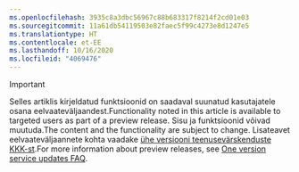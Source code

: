 ```yaml
---
ms.openlocfilehash: 3935c8a3dbc56967c88b683317f8214f2cd01e03
ms.sourcegitcommit: 11a61db54119503e82faec5f99c4273e8d1247e5
ms.translationtype: HT
ms.contentlocale: et-EE
ms.lasthandoff: 10/16/2020
ms.locfileid: "4069476"
---
```

> [!IMPORTANT]
> <span data-ttu-id="d37dc-101">Selles artiklis kirjeldatud funktsioonid on saadaval suunatud kasutajatele osana eelvaateväljaandest.</span><span class="sxs-lookup"><span data-stu-id="d37dc-101">Functionality noted in this article is available to targeted users as part of a preview release.</span></span> <span data-ttu-id="d37dc-102">Sisu ja funktsioonid võivad muutuda.</span><span class="sxs-lookup"><span data-stu-id="d37dc-102">The content and the functionality are subject to change.</span></span> <span data-ttu-id="d37dc-103">Lisateavet eelvaateväljaannete kohta vaadake [ühe versiooni teenusevärskenduste KKK-st](https://docs.microsoft.com/dynamics365/unified-operations/fin-and-ops/get-started/one-version).</span><span class="sxs-lookup"><span data-stu-id="d37dc-103">For more information about preview releases, see [One version service updates FAQ](https://docs.microsoft.com/dynamics365/unified-operations/fin-and-ops/get-started/one-version).</span></span>
